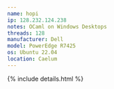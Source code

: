 ```yaml
---
name: hopi
ip: 128.232.124.238
notes: OCaml on Windows Desktops
threads: 128
manufacturer: Dell
model: PowerEdge R7425
os: Ubuntu 22.04
location: Caelum
---
```

{% include details.html %} 

